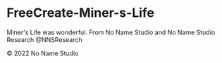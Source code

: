 # FreeCreate-Miner-s-Life
Miner's Life was wonderful. From No Name Studio and No Name Studio Research @NNSResearch

© 2022 No Name Studio
